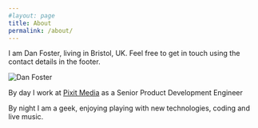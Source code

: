 ```yaml
---
#layout: page
title: About
permalink: /about/
---
```

I am Dan Foster, living in Bristol, UK. Feel free to get in touch using the contact details in the footer.

![Dan Foster](https://gravatar.com/avatar/24a5149218dbb11fd849d9a26de4c682?s=200)

By day I work at [Pixit Media](https://www.pixitmedia.com) as a Senior Product Development Engineer

By night I am a geek, enjoying playing with new technologies, coding and live music.

